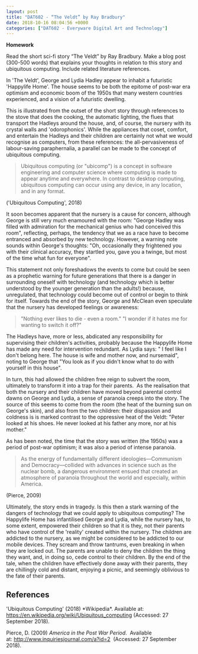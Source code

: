 ```yaml
---
layout: post
title: "DAT602 - “The Veldt” by Ray Bradbury"
date: 2018-10-16 08:04:56 +0000
categories: ["DAT602 - Everyware Digital Art and Technology"]
---
```


**Homework**

Read the short sci-fi story “The Veldt” by Ray Bradbury. Make a blog post (300-500 words) that explains your thoughts in relation to this story and ubiquitous computing. Include related literature references.

In 'The Veldt', George and Lydia Hadley appear to inhabit a futuristic 'Happylife Home'. The house seems to be both the epitome of post-war era optimism and economic boom of the 1950s that many western countries experienced, and a vision of a futuristic dwelling.

This is illustrated from the outset of the short story through references to  the stove that does the cooking, the automatic lighting, the flues that transport the Hadleys around the house, and, of course, the nursery with its crystal walls and 'odorophonics'. While the appliances that coset, comfort, and entertain the Hadleys and their children are certainly not what we would recognise as computers, from these references: the all-pervasiveness of labour-saving paraphernalia, a parallel can be made to the concept of ubiquitous computing.
<blockquote>Ubiquitous computing (or "ubicomp") is a concept in software engineering and computer science where computing is made to appear anytime and everywhere. In contrast to desktop computing, ubiquitous computing can occur using any device, in any location, and in any format.</blockquote>
('Ubiquitous Computing', 2018)

It soon becomes apparent that the nursery is a cause for concern, although George is still very much enamoured with the room: "George Hadley was filled with admiration for the mechanical genius who had conceived this room", reflecting, perhaps, the tendency that we as a race have to become entranced and absorbed by new technology. However, a warning note sounds within George's thoughts: "Oh, occasionally they frightened you with their clinical accuracy, they startled you, gave you a twinge, but most of the time what fun for everyone".

This statement not only foreshadows the events to come but could be seen as a prophetic warning for future generations that there is a danger in surrounding oneself with technology (and technology which is better understood by the younger generation than the adults!) because, unregulated, that technology could become out of control or begin to think for itself. Towards the end of the story, George and McClean even speculate that the nursery has developed feelings or awareness:
<blockquote>"Nothing ever likes to die - even a room." "I wonder if it hates me for wanting to switch it off?"</blockquote>
The Hadleys have, more or less, abdicated any responsibility for supervising their children's activities, probably because the Happylife Home has made any need for intervention redundant. As Lydia says: " I feel like I don't belong here. The house is wife and mother now, and nursemaid", noting to George that "You look as if you didn't know what to do with yourself in this house".

In turn, this had allowed the children free reign to subvert the room, ultimately to transform it into a trap for their parents.  As the realisation that both the nursery and their children have moved beyond parental control dawns on George and Lydia, a sense of paranoia creeps into the story. The source of this seems to come from the room (the heat of the burning sun on George's skin), and also from the two children: their dispassion and coldness is is marked contrast to the oppressive heat of the Veldt: "Peter looked at his shoes. He never looked at his father any more, nor at his mother."

As has been noted, the time that the story was written (the 1950s) was a period of post-war optimism; it was also a period of intense paranoia.
<blockquote>As the energy of fundamentally different ideologies—Communism and Democracy—collided with advances in science such as the nuclear bomb, a dangerous environment ensued that created an atmosphere of paranoia throughout the world and especially, within America.</blockquote>
(Pierce, 2009)

Ultimately, the story ends in tragedy. Is this then a stark warning of the dangers of technology that we could apply to ubiquitous computing? The Happylife Home has infantilised George and Lydia, while the nursery has, to some extent, empowered their children so that it is they, not their parents who have control of the 'reality' created within the nursery. The children are addicted to the nursery, as we might be considered to be addicted to our mobile devices. They scream and throw tantrums, even breaking in when they are locked out. The parents are unable to deny the children the thing they want, and, in doing so, cede control to their children. By the end of the tale, when the children have effectively done away with their parents, they are chillingly cold and distant, enjoying a picnic, and seemingly oblivious to the fate of their parents.
<h2>References</h2>
'Ubiquitous Computing' (2018) *Wikipedia*. Available at: <a href="https://en.wikipedia.org/wiki/Ubiquitous_computing">https://en.wikipedia.org/wiki/Ubiquitous_computing</a> (Accessed: 27 September 2018).

Pierce, D. (2009) *America in the Post War Period*.  Available at: <a href="http://www.inquiriesjournal.com/a?id=2">http://www.inquiriesjournal.com/a?id=2</a>  (Accessed: 27 September 2018).